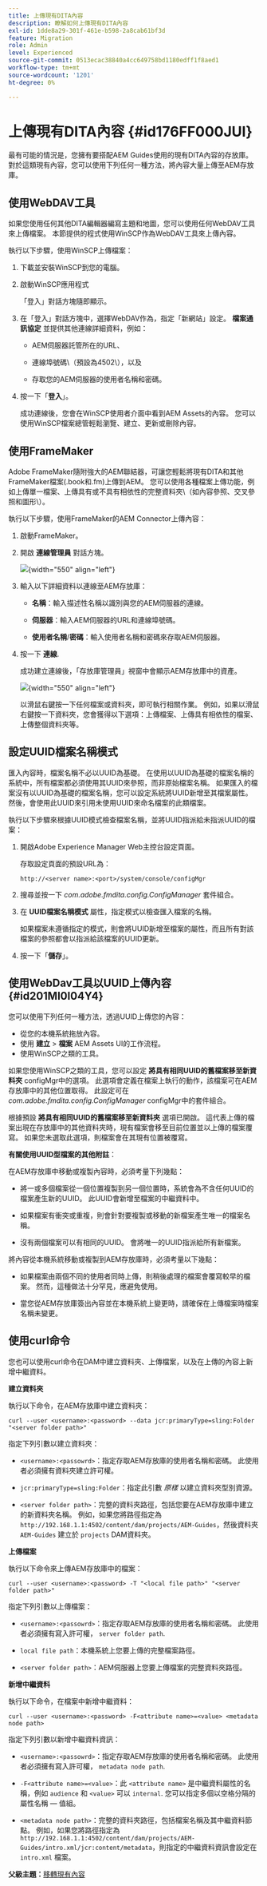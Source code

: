 ```yaml
---
title: 上傳現有DITA內容
description: 瞭解如何上傳現有DITA內容
exl-id: 1dde8a29-301f-461e-b598-2a8cab61bf3d
feature: Migration
role: Admin
level: Experienced
source-git-commit: 0513ecac38840a4cc649758bd1180edff1f8aed1
workflow-type: tm+mt
source-wordcount: '1201'
ht-degree: 0%

---
```


# 上傳現有DITA內容 {#id176FF000JUI}

最有可能的情況是，您擁有要搭配AEM Guides使用的現有DITA內容的存放庫。 對於這類現有內容，您可以使用下列任何一種方法，將內容大量上傳至AEM存放庫。

## 使用WebDAV工具

如果您使用任何其他DITA編輯器編寫主題和地圖，您可以使用任何WebDAV工具來上傳檔案。 本節提供的程式使用WinSCP作為WebDAV工具來上傳內容。

執行以下步驟，使用WinSCP上傳檔案：

1. 下載並安裝WinSCP到您的電腦。

1. 啟動WinSCP應用程式

   「登入」對話方塊隨即顯示。

1. 在「登入」對話方塊中，選擇WebDAV作為，指定「新網站」設定。 **檔案通訊協定** 並提供其他連線詳細資料，例如：

   - AEM伺服器託管所在的URL、

   - 連線埠號碼\（預設為4502\），以及

   - 存取您的AEM伺服器的使用者名稱和密碼。

1. 按一下「**登入**」。

   成功連線後，您會在WinSCP使用者介面中看到AEM Assets的內容。 您可以使用WinSCP檔案總管輕鬆瀏覽、建立、更新或刪除內容。


## 使用FrameMaker

Adobe FrameMaker隨附強大的AEM聯結器，可讓您輕鬆將現有DITA和其他FrameMaker檔案\(.book和.fm\)上傳到AEM。 您可以使用各種檔案上傳功能，例如上傳單一檔案、上傳具有或不具有相依性的完整資料夾\（如內容參照、交叉參照和圖形\）。

執行以下步驟，使用FrameMaker的AEM Connector上傳內容：

1. 啟動FrameMaker。

1. 開啟 **連線管理員** 對話方塊。

   ![](assets/fm-aem-connector.png){width="550" align="left"}

1. 輸入以下詳細資料以連線至AEM存放庫：

   - **名稱**：輸入描述性名稱以識別與您的AEM伺服器的連線。
   - **伺服器**：輸入AEM伺服器的URL和連線埠號碼。

   - **使用者名稱**/**密碼**：輸入使用者名稱和密碼來存取AEM伺服器。

1. 按一下 **連線**.

   成功建立連線後，「存放庫管理員」視窗中會顯示AEM存放庫中的資產。

   ![](assets/fm-repo-manager.png){width="550" align="left"}

   以滑鼠右鍵按一下任何檔案或資料夾，即可執行相關作業。 例如，如果以滑鼠右鍵按一下資料夾，您會獲得以下選項：上傳檔案、上傳具有相依性的檔案、上傳整個資料夾等。


## 設定UUID檔案名稱模式

匯入內容時，檔案名稱不必以UUID為基礎。 在使用以UUID為基礎的檔案名稱的系統中，所有檔案都必須使用其UUID來參照，而非原始檔案名稱。 如果匯入的檔案沒有以UUID為基礎的檔案名稱，您可以設定系統將UUID新增至其檔案屬性。 然後，會使用此UUID來引用未使用UUID來命名檔案的此類檔案。

執行以下步驟來根據UUID模式檢查檔案名稱，並將UUID指派給未指派UUID的檔案：

1. 開啟Adobe Experience Manager Web主控台設定頁面。

   存取設定頁面的預設URL為：

   ```http
   http://<server name>:<port>/system/console/configMgr
   ```

1. 搜尋並按一下 *com.adobe.fmdita.config.ConfigManager* 套件組合。

1. 在 **UUID檔案名稱模式** 屬性，指定模式以檢查匯入檔案的名稱。

   如果檔案未遵循指定的模式，則會將UUID新增至檔案的屬性，而且所有對該檔案的參照都會以指派給該檔案的UUID更新。

1. 按一下「**儲存**」。


## 使用WebDav工具以UUID上傳內容 {#id201MI0I04Y4}

您可以使用下列任何一種方法，透過UUID上傳您的內容：

- 從您的本機系統拖放內容。
- 使用 **建立** \> **檔案** AEM Assets UI的工作流程。
- 使用WinSCP之類的工具。

如果您使用WinSCP之類的工具，您可以設定 **將具有相同UUID的舊檔案移至新資料夾** configMgr中的選項。 此選項會定義在檔案上執行的動作，該檔案可在AEM存放庫中的其他位置取得。 此設定可在 *com.adobe.fmdita.config.ConfigManager* configMgr中的套件組合。

根據預設 **將具有相同UUID的舊檔案移至新資料夾** 選項已開啟。 這代表上傳的檔案出現在存放庫中的其他資料夾時，現有檔案會移至目前位置並以上傳的檔案覆寫。 如果您未選取此選項，則檔案會在其現有位置被覆寫。

**有關使用UUID型檔案的其他附註**：

在AEM存放庫中移動或複製內容時，必須考量下列幾點：

- 將一或多個檔案從一個位置複製到另一個位置時，系統會為不含任何UUID的檔案產生新的UUID。 此UUID會新增至檔案的中繼資料中。

- 如果檔案有衝突或重複，則會針對要複製或移動的新檔案產生唯一的檔案名稱。

- 沒有兩個檔案可以有相同的UUID。 會將唯一的UUID指派給所有新檔案。


將內容從本機系統移動或複製到AEM存放庫時，必須考量以下幾點：

- 如果檔案由兩個不同的使用者同時上傳，則稍後處理的檔案會覆寫較早的檔案。 然而，這種做法十分罕見，應避免使用。

- 當您從AEM存放庫簽出內容並在本機系統上變更時，請確保在上傳檔案時檔案名稱未變更。


## 使用curl命令

您也可以使用curl命令在DAM中建立資料夾、上傳檔案，以及在上傳的內容上新增中繼資料。

**建立資料夾**

執行以下命令，在AEM存放庫中建立資料夾：

```curl
curl --user <username>:<password> --data jcr:primaryType=sling:Folder "<server folder path>"
```

指定下列引數以建立資料夾：

- `<username>:<passowrd>`：指定存取AEM存放庫的使用者名稱和密碼。 此使用者必須擁有資料夾建立許可權。

- `jcr:primaryType=sling:Folder`：指定此引數 *原樣* 以建立資料夾型別資源。

- `<server folder path>`：完整的資料夾路徑，包括您要在AEM存放庫中建立的新資料夾名稱。 例如，如果您將路徑指定為 `http://192.168.1.1:4502/content/dam/projects/AEM-Guides`，然後資料夾 `AEM-Guides` 建立於 `projects` DAM資料夾。


**上傳檔案**

執行以下命令來上傳AEM存放庫中的檔案：

```curl
curl --user <username>:<password> -T "<local file path>" "<server folder path>"
```

指定下列引數以上傳檔案：

- `<username>:<passowrd>`：指定存取AEM存放庫的使用者名稱和密碼。 此使用者必須擁有寫入許可權， `server folder path`.

- ``local file path``：本機系統上您要上傳的完整檔案路徑。

- `<server folder path>`：AEM伺服器上您要上傳檔案的完整資料夾路徑。


**新增中繼資料**

執行以下命令，在檔案中新增中繼資料：

```curl
curl --user <username>:<password> -F<attribute name>=<value> <metadata node path>
```

指定下列引數以新增中繼資料資訊：

- `<username>:<passowrd>`：指定存取AEM存放庫的使用者名稱和密碼。 此使用者必須擁有寫入許可權， ``metadata node path``.

- ``-F<attribute name>=<value>``：此 `<attribute name>` 是中繼資料屬性的名稱，例如 `audience` 和 `<value>` 可以 `internal`. 您可以指定多個以空格分隔的屬性名稱 — 值組。

- `<metadata node path>`：完整的資料夾路徑，包括檔案名稱及其中繼資料節點。 例如，如果您將路徑指定為 `http://192.168.1.1:4502/content/dam/projects/AEM-Guides/intro.xml/jcr:content/metadata`，則指定的中繼資料資訊會設定在 `intro.xml` 檔案。


**父級主題：**[&#x200B;移轉現有內容](migrate-content.md)
